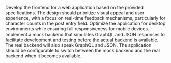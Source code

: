 Develop the frontend for a web application based on the provided specifications. The design should prioritize visual appeal and user experience, with a focus on real-time feedback mechanisms, particularly for character counts in the post entry field. Optimize the application for desktop environments while ensuring full responsiveness for mobile devices. Implement a mock backend that simulates GraphQL and JSON responses to facilitate development and testing before the actual backend is available. The real backend will also speak GraphQL and JSON. The application should be configurable to switch between the mock backend and the real backend when it becomes available.
